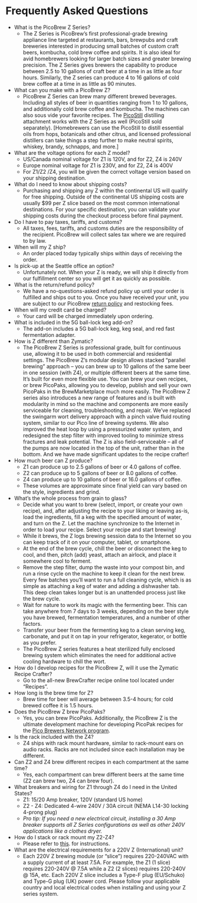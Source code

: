 # Frequently Asked Questions

* What is the PicoBrew Z Series?
    * The Z Series is PicoBrew’s first professional-grade brewing appliance line targeted at restaurants, bars, brewpubs and craft breweries interested in producing small batches of custom craft beers, kombucha, cold brew coffee and spirits. It is also ideal for avid homebrewers looking for larger batch sizes and greater brewing precision. The Z Series gives brewers the capability to produce between 2.5 to 10 gallons of craft beer at a time in as little as four hours. Similarly, the Z series can produce 4 to 16 gallons of cold brew coffee at a time in as little as 90 minutes.
* What can you make with a PicoBrew Z?
    * PicoBrew Z Series can brew many different brewed beverages. Including all styles of beer in quantities ranging from 1 to 10 gallons, and additionally cold brew coffee and kombucha. The machines can also sous vide your favorite recipes. The [PicoStill](https://picobrew.com/Store/products/picostill.cshtml) distilling attachment works with the Z Series as well (PicoStill sold separately). [Homebrewers can use the PicoStill to distill essential oils from hops, botanicals and other citrus, and licensed professional distillers can take things a step further to make neutral spirits, whiskey, brandy, schnapps, and more.]
* What are the voltage options for each Z model?
    * US/Canada nominal voltage for Z1 is 120V, and for Z2, Z4 is 240V
    * Europe nominal voltage for Z1 is 230V, and for Z2, Z4 is 400V
    * For Z1/Z2 /Z4, you will be given the correct voltage version based on your shipping destination.
* What do I need to know about shipping costs?
    * Purchasing and shipping any Z within the continental US will qualify for free shipping. Outside of the continental US shipping costs are usually $99 per Z slice based on the most common international destinations. For your specific destination, you can validate your shipping costs during the checkout process before final payment.
* Do I have to pay taxes, tariffs, and customs?
    * All taxes, fees, tariffs, and customs duties are the responsibility of the recipient. PicoBrew will collect sales tax where we are required to by law.
* When will my Z ship?
    * An order placed today typically ships within days of receiving the order.
* Is pick-up at the Seattle office an option?
    * Unfortunately not. When your Z is ready, we will ship it directly from our fulfillment center so you will get it as quickly as possible.
* What is the return/refund policy?
    * We have a no-questions-asked refund policy up until your order is fulfilled and ships out to you. Once you have received your unit, you are subject to our PicoBrew [return policy](https://picobrew.com/legal/) and restocking fees.
* When will my credit card be charged?
    * Your card will be charged immediately upon ordering.
* What is included in the 5G ball-lock keg add-on?
    * The add-on includes a 5G ball-lock keg, keg seal, and red fast fermentation adapter.
* How is Z different than Zymatic?
    * The PicoBrew Z Series is professional grade, built for continuous use, allowing it to be used in both commercial and residential settings. The PicoBrew Z’s modular design allows stacked “parallel brewing” approach – you can brew up to 10 gallons of the same beer in one session (with Z4), or multiple different beers at the same time. It’s built for even more flexible use. You can brew your own recipes, or brew PicoPaks, allowing you to develop, publish and sell your own PicoPaks in the BrewMarketplace much more easily. The PicoBrew Z series also introduces a new range of features and is built with modularity in mind so the machine and components are more easily serviceable for cleaning, troubleshooting, and repair. We’ve replaced the swingarm wort delivery approach with a pinch valve fluid routing system, similar to our Pico line of brewing systems. We also improved the heat loop by using a pressurized water system, and redesigned the step filter with improved tooling to minimize stress fractures and leak potential. The Z is also field-serviceable – all of the pumps are now located in the top of the unit, rather than in the bottom. And we have made significant updates to the recipe crafter!
* How much beer can Z produce?
    * Z1 can produce up to 2.5 gallons of beer or 4.0 gallons of coffee.
    * Z2 can produce up to 5 gallons of beer or 8.0 gallons of coffee.
    * Z4 can produce up to 10 gallons of beer or 16.0 gallons of coffee.
    * These volumes are approximate since final yield can vary based on the style, ingredients and grind.
* What’s the whole process from grain to glass?
    * Decide what you want to brew (select, import, or create your own recipe), and, after adjusting the recipe to your liking or leaving as-is, load the ingredients, fill a keg with the specified amount of water, and turn on the Z. Let the machine synchronize to the Internet in order to load your recipe. Select your recipe and start brewing!
    * While it brews, the Z logs brewing session data to the Internet so you can keep track of it on your computer, tablet, or smartphone.
    * At the end of the brew cycle, chill the beer or disconnect the keg to cool, and then, pitch (add) yeast, attach an airlock, and place it somewhere cool to ferment.
    * Remove the step filter, dump the waste into your compost bin, and run a rinse cycle on the machine to keep it clean for the next brew. Every few batches you’ll want to run a full cleaning cycle, which is as simple as attaching a keg of water and adding a dishwasher tab. This deep clean takes longer but is an unattended process just like the brew cycle.
    * Wait for nature to work its magic with the fermenting beer. This can take anywhere from 7 days to 3 weeks, depending on the beer style you have brewed, fermentation temperatures, and a number of other factors.
    * Transfer your beer from the fermenting keg to a clean serving keg, carbonate, and put it on tap in your refrigerator, kegerator, or bottle as you prefer.
    * The PicoBrew Z series features a heat sterilized fully enclosed brewing system which eliminates the need for additional active cooling hardware to chill the wort.
* How do I develop recipes for the PicoBrew Z, will it use the Zymatic Recipe Crafter?
    * Go to the all-new BrewCrafter recipe online tool located under “Recipes”.
* How long is the brew time for Z?
    * Brew time for beer will average between 3.5-4 hours; for cold brewed coffee it is 1.5 hours.
* Does the PicoBrew Z brew PicoPaks?
    * Yes, you can brew PicoPaks. Additionally, the PicoBrew Z is the ultimate development machine for developing PicoPak recipes for the [Pico Brewers Network program](https://picobrew.com/PdpSignup.cshtml).
* Is the rack included with the Z4?
    * Z4 ships with rack mount hardware, similar to rack-mount ears on audio racks. Racks are not included since each installation may be different.
* Can Z2 and Z4 brew different recipes in each compartment at the same time?
    * Yes, each compartment can brew different beers at the same time (Z2 can brew two, Z4 can brew four).
* What breakers and wiring for Z1 through Z4 do I need in the United States?
    * Z1: 15/20 Amp breaker, 120V (standard US home)
    * Z2 - Z4: Dedicated 4-wire 240V / 30A circuit (NEMA L14-30 locking 4-prong plug)
    * *Pro tip: If you need a new electrical circuit, installing a 30 Amp breaker supports all Z Series configurations as well as other 240V applications like a clothes dryer.*
* How do I stack or rack mount my Z2-Z4?
    * Please refer to [this](ZN_AssemblyGuide.pdf). for instructions.
* What are the electrical requirements for a 220V Z (International) unit?
    * Each 220V Z brewing module (or “slice”) requires 220-240VAC with a supply current of at least 7.5A. For example, the Z1 (1 slice) requires 220-240V @ 7.5A while a Z2 (2 slices) requires 220-240V @ 15A, etc. Each 220V Z slice includes a Type-F plug (EU/Schuko) and Type-G plug (UK) power cord. Please follow your applicable country and local electrical codes when installing and using your Z series system.
